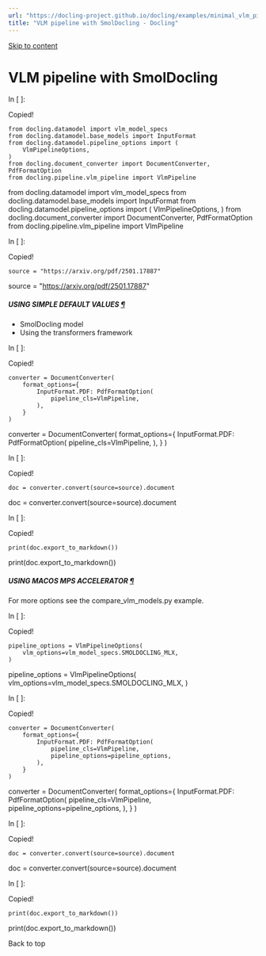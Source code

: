 ```yaml
---
url: "https://docling-project.github.io/docling/examples/minimal_vlm_pipeline/"
title: "VLM pipeline with SmolDocling - Docling"
---
```


[Skip to content](https://docling-project.github.io/docling/examples/minimal_vlm_pipeline/#using-simple-default-values)

# VLM pipeline with SmolDocling

In \[ \]:

Copied!

```
from docling.datamodel import vlm_model_specs
from docling.datamodel.base_models import InputFormat
from docling.datamodel.pipeline_options import (
    VlmPipelineOptions,
)
from docling.document_converter import DocumentConverter, PdfFormatOption
from docling.pipeline.vlm_pipeline import VlmPipeline

```

from docling.datamodel import vlm\_model\_specs
from docling.datamodel.base\_models import InputFormat
from docling.datamodel.pipeline\_options import (
VlmPipelineOptions,
)
from docling.document\_converter import DocumentConverter, PdfFormatOption
from docling.pipeline.vlm\_pipeline import VlmPipeline

In \[ \]:

Copied!

```
source = "https://arxiv.org/pdf/2501.17887"

```

source = "https://arxiv.org/pdf/2501.17887"

##### USING SIMPLE DEFAULT VALUES [¶](https://docling-project.github.io/docling/examples/minimal_vlm_pipeline/\#using-simple-default-values)

- SmolDocling model
- Using the transformers framework

In \[ \]:

Copied!

```
converter = DocumentConverter(
    format_options={
        InputFormat.PDF: PdfFormatOption(
            pipeline_cls=VlmPipeline,
        ),
    }
)

```

converter = DocumentConverter(
format\_options={
InputFormat.PDF: PdfFormatOption(
pipeline\_cls=VlmPipeline,
),
}
)

In \[ \]:

Copied!

```
doc = converter.convert(source=source).document

```

doc = converter.convert(source=source).document

In \[ \]:

Copied!

```
print(doc.export_to_markdown())

```

print(doc.export\_to\_markdown())

##### USING MACOS MPS ACCELERATOR [¶](https://docling-project.github.io/docling/examples/minimal_vlm_pipeline/\#using-macos-mps-accelerator)

For more options see the compare\_vlm\_models.py example.

In \[ \]:

Copied!

```
pipeline_options = VlmPipelineOptions(
    vlm_options=vlm_model_specs.SMOLDOCLING_MLX,
)

```

pipeline\_options = VlmPipelineOptions(
vlm\_options=vlm\_model\_specs.SMOLDOCLING\_MLX,
)

In \[ \]:

Copied!

```
converter = DocumentConverter(
    format_options={
        InputFormat.PDF: PdfFormatOption(
            pipeline_cls=VlmPipeline,
            pipeline_options=pipeline_options,
        ),
    }
)

```

converter = DocumentConverter(
format\_options={
InputFormat.PDF: PdfFormatOption(
pipeline\_cls=VlmPipeline,
pipeline\_options=pipeline\_options,
),
}
)

In \[ \]:

Copied!

```
doc = converter.convert(source=source).document

```

doc = converter.convert(source=source).document

In \[ \]:

Copied!

```
print(doc.export_to_markdown())

```

print(doc.export\_to\_markdown())

Back to top